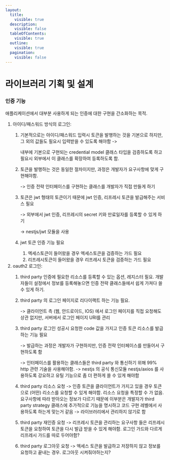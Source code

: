 ```yaml
---
layout:
  title:
    visible: true
  description:
    visible: false
  tableOfContents:
    visible: true
  outline:
    visible: true
  pagination:
    visible: false
---
```


# 라이브러리 기획 및 설계

### 인증 기능

애플리케이션에서 대부분 사용하게 되는 인증에 대한 구현을 간소화하는 목적.

1. 아이디/패스워드 방식의 로그인:
   1.  &#x20;기본적으로는 아이디/패스워드 입력시 토큰을 발행하는 것을 기본으로 하지만, 그 외의 값들도 필요시 입력받을 수 있도록 해야함 ->&#x20;

       내부에 기본으로 구현되는 credential model 클래스 타입을 검증하도록 하고 필요시 외부에서 이 클래스를 확장하여 등록하도록 함.
   2.  토큰을  발행하는 것은 동일한 절차이지만, 과정은 개발자가 요구사항에 맞게 구현해야함.

       \-> 인증 전략 인터페이스를 구현하는 클래스를 개발자가 직접 만들게 하기
   3.  토큰은 jwt 형태의 토큰이기 때문에 jwt 인증, 리프레시 토큰을 발급해주는 서비스 필요&#x20;

       \-> 외부에서 jwt 인증, 리프레시의 secret 키와 만료일자를 등록할 수 있게 하기

       \-> nestjs/jwt 모듈을 사용&#x20;
   4. jwt 토큰 인증 기능 필요
      1. 엑세스토큰이 들어왔을 경우 엑세스토큰을 검증하는 가드 필요
      2. 리프레시토큰이 들어왔을 경우 리프레시 토큰을 검증하는 가드 필요
2. oauth2 로그인:
   1. third party 인증에 필요한 리소스를 등록할 수 있는 옵션, 레지스터 필요. 개발자들이 설정에서 정보를 등록해놓으면 인증 전략 클래스들에서 쉽게 가져다 쓸 수 있게 하기.
   2.  third party 의 로그인 페이지로 리다이랙트 하는 기능 필요.&#x20;

       \-> 클라이언트 측 (웹, 안드로이드, IOS) 에서 로그인 페이지를 직접 요청해도 상관 없지만, 서버에서 로그인 페이지 URI를 관리
   3.  third party 로그인 성공시 요청한 code 값을 가지고 인증 토큰 리소스를 발급하는 기능 필요

       \-> 발급하는 과정은 개발자가 구현하지만, 인증 전략 인터페이스를 만들어서 구현하도록 함&#x20;

       \->  인터페이스를 활용하는 클래스들은 third party 와 통신하기 위해 99% http 관련 기술을 사용해야함. -> nestjs 의 공식 통신모듈 nestjs/axios 를 사용하도록 강요하고 유틸 기능으로 좀 더 편하게 쓸 수 있게 해야함
   4. third party 리소스 요청 -> 인증 토큰을 클라이언트가 가지고 있을 경우 토큰으로 (어떤) 리소스를 요청할 수 있게 해야함. 리소스 요청을 특정할 수 가 없음. 요구사항에 따라 받아오는 정보가 다르기 때문에 이부분은 개발자가 third party strategy 클래스에 추가적으로 기능을 명시하고 코드 구현 레벨에서 사용하도록 하는게 맞는거 같음 -> 라이브러리에서 관리하지 않기로 함
   5. third party 재인증 요청 -> 리프레시 토큰을 관리하는 요구사항 들은 리프레시 토큰을 요청하여 토큰을 다시 발급 받을 수 있게 해야함. 로그인 가드와 다르게 리프레시 가드를 따로 두어야함?
   6. third party 로그아웃 요청 -> 엑세스 토큰을 발급하고 저장하지 않고 정보를 요청하고 끝내는 경우. 로그아웃 시켜줘야하는지?&#x20;
